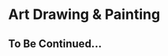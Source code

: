 # Art Drawing & Painting


<picture src="Art Main.jpg" alt="Art Main"></picture>

<picture src="Art_01.jpg" alt="Art_01"></picture>

<picture src="Art_02.jpg" alt="Art_02"></picture>

<picture src="Art_03.jpg" alt="Art_03"></picture>

<picture src="Art_04.jpg" alt="Art_04"></picture>

<picture src="Art_05.jpg" alt="Art_05"></picture>

<picture src="Art_06.jpg" alt="Art_06"></picture>

<picture src="Art_07.jpg" alt="Art_07"></picture>

<picture src="Art_08.jpg" alt="Art_08"></picture>

<picture src="Art_09.jpg" alt="Art_09"></picture>

<picture src="Art_10.jpg" alt="Art_10"></picture>

<picture src="Art_11.jpg" alt="Art_11"></picture>

<picture src="Art_12.jpg" alt="Art_12"></picture>

<picture src="Art_13.jpg" alt="Art_13"></picture>

<picture src="Art_14.jpg" alt="Art_14"></picture>

<picture src="Art_15.jpg" alt="Art_15"></picture>

<picture src="Art_16.jpg" alt="Art_16"></picture>

<picture src="Art_17.jpg" alt="Art_17"></picture>

<picture src="Art_18.jpg" alt="Art_18"></picture>

<picture src="Art_19.jpg" alt="Art_19"></picture>

<picture src="Art_20.jpg" alt="Art_20"></picture>

<picture src="Art_21.jpg" alt="Art_21"></picture>

<picture src="Art_22.jpg" alt="Art_22"></picture>

<picture src="Art_23.jpg" alt="Art_23"></picture>

<picture src="Art_24.jpg" alt="Art_24"></picture>

<picture src="Art_25.jpg" alt="Art_25"></picture>

<picture src="Art_26.jpg" alt="Art_26"></picture>

<picture src="Art_27.jpg" alt="Art_27"></picture>

<picture src="Art_28.jpg" alt="Art_28"></picture>

<picture src="Art_29.jpg" alt="Art_29"></picture>

<picture src="Art_30.jpg" alt="Art_30"></picture>

<picture src="Art_31.jpg" alt="Art_31"></picture>

<picture src="Art_32.jpg" alt="Art_32"></picture>

<picture src="Art_33.jpg" alt="Art_33"></picture>

<picture src="Art_34.jpg" alt="Art_34"></picture>

<picture src="Art_35.jpg" alt="Art_35"></picture>

<picture src="Art_36.jpg" alt="Art_36"></picture>

<picture src="Art_37.jpg" alt="Art_37"></picture>

<picture src="Art_38.jpg" alt="Art_38"></picture>

<picture src="Art_39.jpg" alt="Art_39"></picture>

<picture src="Art_40.jpg" alt="Art_40"></picture>

<picture src="Art_41.jpg" alt="Art_41"></picture>

<picture src="Art_42.jpg" alt="Art_42"></picture>

<picture src="Art_43.jpg" alt="Art_43"></picture>

<picture src="Art_44.jpg" alt="Art_44"></picture>

<picture src="Art_45.jpg" alt="Art_45"></picture>

<picture src="Art_46.jpg" alt="Art_46"></picture>

<picture src="Art_47.jpg" alt="Art_47"></picture>

<picture src="Art_48.jpg" alt="Art_48"></picture>

<picture src="Art_49.jpg" alt="Art_49"></picture>

<picture src="Art_50.jpg" alt="Art_50"></picture>

<picture src="Art_51.jpg" alt="Art_51"></picture>

<picture src="Art_52.jpg" alt="Art_52"></picture>

<picture src="Art_53.jpg" alt="Art_53"></picture>

## To Be Continued...